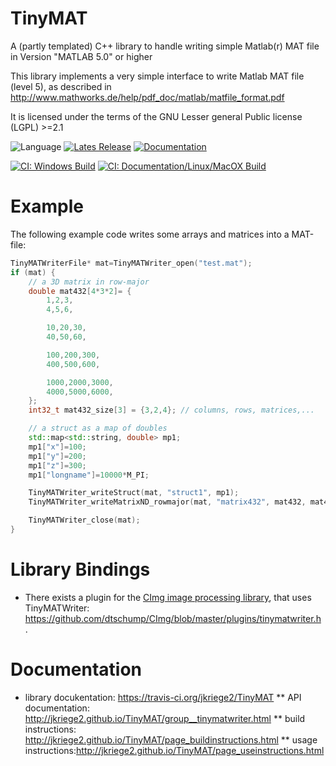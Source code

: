 # TinyMAT
A (partly templated) C++ library to handle writing simple Matlab(r) MAT file in Version "MATLAB 5.0" or higher

This library implements a very simple interface to write Matlab MAT file (level 5), as described in http://www.mathworks.de/help/pdf_doc/matlab/matfile_format.pdf

It is licensed under the terms of the GNU Lesser general Public license (LGPL) >=2.1


![Language](https://img.shields.io/github/languages/top/jkriege2/TinyMAT)
[![Lates Release](https://img.shields.io/github/v/release/jkriege2/TinyMAT)](https://github.com/jkriege2/TinyMAT/releases)
[![Documentation](https://img.shields.io/badge/documentation-online-blue)](http://jkriege2.github.io/TinyMAT/)


[![CI: Windows Build](https://img.shields.io/appveyor/ci/jkriege2/TinyMAT/master?label=CI%20Windows%20Build)](https://ci.appveyor.com/project/jkriege2/TinyMAT/branch/master) 
[![CI: Documentation/Linux/MacOX Build](https://img.shields.io/travis/jkriege2/TinyMAT/master?label=CI%3A%20Documentation%2FLinux%2FMacOX%20Build)](https://travis-ci.org/jkriege2/TinyMAT)

# Example
The following example code writes some arrays and matrices into a MAT-file:
```C++
TinyMATWriterFile* mat=TinyMATWriter_open("test.mat");
if (mat) {
	// a 3D matrix in row-major
	double mat432[4*3*2]= {
	    1,2,3,
		4,5,6,

		10,20,30,
		40,50,60,

		100,200,300,
		400,500,600,

		1000,2000,3000,
		4000,5000,6000,
	};
	int32_t mat432_size[3] = {3,2,4}; // columns, rows, matrices,...

	// a struct as a map of doubles
	std::map<std::string, double> mp1;
	mp1["x"]=100;
	mp1["y"]=200;
	mp1["z"]=300;
	mp1["longname"]=10000*M_PI;

	TinyMATWriter_writeStruct(mat, "struct1", mp1);
	TinyMATWriter_writeMatrixND_rowmajor(mat, "matrix432", mat432, mat432_size, 3);

	TinyMATWriter_close(mat);
}
```


# Library Bindings

* There exists a plugin for the [CImg image processing library](https://cimg.eu/), that uses TinyMATWriter: https://github.com/dtschump/CImg/blob/master/plugins/tinymatwriter.h .

# Documentation

* library docukentation: https://travis-ci.org/jkriege2/TinyMAT
** API documentation: http://jkriege2.github.io/TinyMAT/group__tinymatwriter.html
** build instructions: http://jkriege2.github.io/TinyMAT/page_buildinstructions.html
** usage instructions:http://jkriege2.github.io/TinyMAT/page_useinstructions.html